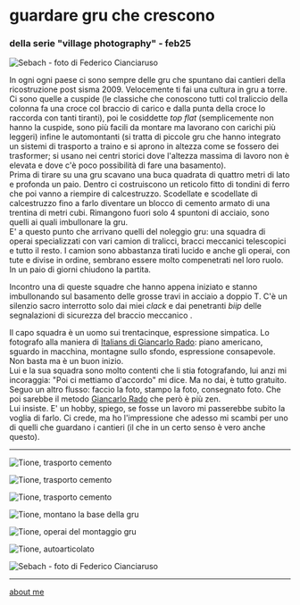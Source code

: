 # guardare gru che crescono
### della serie "village photography" - feb25

![](https://i.postimg.cc/hvjWHj6T/IMG-20250807-WA0013.jpg "Sebach - foto di Federico Cianciaruso")  

In ogni ogni paese ci sono sempre delle gru che spuntano dai cantieri della ricostruzione post sisma 2009. Velocemente ti fai una cultura in gru a torre. Ci sono quelle a cuspide (le classiche che conoscono tutti col traliccio della colonna fa una croce col braccio di carico e dalla punta della croce lo raccorda con tanti tiranti), poi le cosiddette *top flat* (semplicemente non hanno la cuspide, sono più facili da montare ma lavorano con carichi più leggeri) infine le automontanti (si tratta di piccole gru che hanno integrato un sistemi di trasporto a traino e si aprono in altezza come se fossero dei trasformer; si usano nei centri storici dove l'altezza massima di lavoro non è elevata e dove c'è poco possibilità di fare una basamento).   
Prima di tirare su una gru scavano una buca quadrata di quattro metri di lato e profonda un paio. Dentro ci costruiscono un reticolo fitto di tondini di ferro che poi vanno a riempire di calcestruzzo. Scodellate e scodellate di calcestruzzo fino a farlo diventare un blocco di cemento armato di una trentina di metri cubi.  Rimangono fuori solo 4 spuntoni di acciaio, sono quelli ai quali imbullonare la gru.  
E' a questo punto che arrivano quelli del noleggio gru: una squadra di operai specializzati con vari camion di tralicci, bracci meccanici telescopici e tutto il resto. I camion sono abbastanza tirati lucido e anche gli operai, con tute e divise in ordine, sembrano essere molto compenetrati nel loro ruolo. In un paio di giorni chiudono la partita.   
  
Incontro una di queste squadre che hanno appena iniziato e stanno imbullonando sul basamento delle grosse travi in acciaio a doppio T. C'è un silenzio sacro interrotto solo dai miei *clack* e dai penetranti *biip* delle segnalazioni di sicurezza del braccio meccanico .  
  
Il capo squadra è un uomo sui trentacinque, espressione simpatica. Lo fotografo alla maniera di [Italians di Giancarlo Rado](https://flic.kr/s/aHsj2eyctm): piano americano, sguardo in macchina, montagne sullo sfondo, espressione consapevole. Non basta ma è un buon inizio.    
Lui e la sua squadra sono molto contenti che li stia fotografando, lui anzi mi incoraggia: "Poi ci mettiamo d'accordo" mi dice. Ma no dai, è tutto gratuito. Seguo un altro flusso: faccio la foto, stampo la foto, consegnato foto. Che poi sarebbe il metodo [Giancarlo Rado](https://youtu.be/i10KCTjHu88?feature=shared) che però è più zen.  
Lui insiste. E' un hobby, spiego, se fosse un lavoro mi passerebbe subito la voglia di farlo. Ci crede, ma ho l'impressione che adesso mi scambi per uno di quelli che guardano i cantieri (il che in un certo senso è vero anche questo).   

---  

![](https://i.postimg.cc/x8TVYJHg/20240422-165320.jpg "Tione, trasporto cemento")   

![](https://i.postimg.cc/MKCB3Hnx/f47267b7-f9c3-44a1-ab60-df5f721e9efd.jpg "Tione, trasporto cemento")       

![](https://i.postimg.cc/Gt7wpLxR/20240422-165259.jpg "Tione, trasporto cemento") 

![](https://i.postimg.cc/Qx95q1x0/20241209-105938.jpg "Tione, montano la base della gru")     

![](https://i.postimg.cc/h43TxpgX/20241209-105917-1.jpg "Tione, operai del montaggio gru")   

![](https://i.postimg.cc/Rh8tBVG7/20241209-105506.jpg "Tione, autoarticolato")   

![](https://i.postimg.cc/j2F0KTY9/IMG-20250807-WA0007.jpg "Sebach - foto di Federico Cianciaruso")   

---  
[about me](https://about.me/cacioman)  
